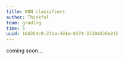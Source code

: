 ```yaml
---
title: KNN classifiers
author: Thinkful
team: grading
time: 5
uuid: 16d264c9-23ba-491e-8d74-3728d430e215
---
```


coming soon...

